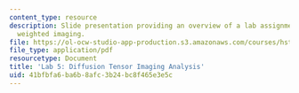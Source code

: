 ```yaml
---
content_type: resource
description: Slide presentation providing an overview of a lab assignment on diffusion
  weighted imaging.
file: https://ol-ocw-studio-app-production.s3.amazonaws.com/courses/hst-583-functional-magnetic-resonance-imaging-data-acquisition-and-analysis-fall-2008/41bfbfa6ba6b8afc3b24bc8f465e3e5c_lab5_slides.pdf
file_type: application/pdf
resourcetype: Document
title: 'Lab 5: Diffusion Tensor Imaging Analysis'
uid: 41bfbfa6-ba6b-8afc-3b24-bc8f465e3e5c
---
```

